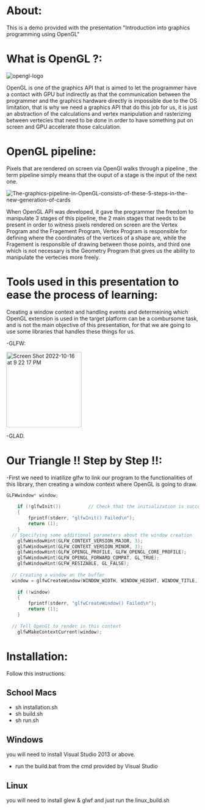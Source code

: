 # About:
This is a demo provided with the presentation "Introduction into graphics programming using OpenGL"

# What is OpenGL ?:

![opengl-logo](https://user-images.githubusercontent.com/54768823/196055990-85a49460-b865-4acd-8783-39d67f4d790d.png)

OpenGL is one of the graphics API that is aimed to let the programmer have a contact with GPU but indirectly as that the communication between the programmer and the graphics hardware directly is impossible due to the OS limitation, that is why we need a graphics API that do this job for us, it is just an abstraction of the calculations and vertex manipulation and rasterizing between vertecies that need to be done in order to have something put on screen and GPU accelerate those calculation.

# OpenGL pipeline:

Pixels that are rendered on screen via OpenGl walks through a pipeline , the term pipeline simply means that the ouput of a stage is the input of the next one.

![The-graphics-pipeline-in-OpenGL-consists-of-these-5-steps-in-the-new-generation-of-cards](https://user-images.githubusercontent.com/54768823/196056113-cb7d6c20-2863-4f1c-b4fe-0579905daeac.png)

When OpenGL API was developed, it gave the programmer the freedom to manipulate 3 stages of this pipeline, the 2 main stages that needs to be present in order to witness pixels rendered on screen are the Vertex Program and the Fragement Program, Vertex Program is responsible for defining where the coordinates of the vertices of a shape are, while the Fragement is responsible of drawing between those points, and third one which is not necessary is the Geometry Program that gives us the ability to manipulate the vertecies more freely.


# Tools used in this presentation to ease the process of learning:

Creating a window context and handling events and determeining which OpenGL extension is used in the target platform can be a combursome task, and is not the main objective of this presentation, for that we are going to use some libraries that handles these things for us.

-GLFW:

<img width="197" alt="Screen Shot 2022-10-16 at 9 22 17 PM" src="https://user-images.githubusercontent.com/54768823/196056442-a96db558-7812-4670-8f3f-aa4b1ffdab9a.png">

-GLAD.


# Our Triangle !! Step by Step !!:

-First we need to iniatilize glfw to link our program to the functionalities of this library, then creating a window context where OpenGL is going to draw.

```c
GLFWwindow*	window;
	
	if (!glfwInit())          // Check that the initialization is succefull otherwise return an error
	{
		fprintf(stderr, "glfwInit() Failed\n");
		return (1);
	}
  // Specifying some additional parameters about the window creation
	glfwWindowHint(GLFW_CONTEXT_VERSION_MAJOR, 3);
	glfwWindowHint(GLFW_CONTEXT_VERSION_MINOR, 3);
	glfwWindowHint(GLFW_OPENGL_PROFILE, GLFW_OPENGL_CORE_PROFILE);
	glfwWindowHint(GLFW_OPENGL_FORWARD_COMPAT, GL_TRUE);
	glfwWindowHint(GLFW_RESIZABLE, GL_FALSE);
  
  // Creating a window an the buffer
  window = glfwCreateWindow(WINDOW_WIDTH, WINDOW_HEIGHT, WINDOW_TITLE, NULL, NULL);
	
	if (!window)
	{
		fprintf(stderr, "glfwCreateWindow() Failed\n");
		return (1);
	}
	
  // Tell OpenGl to render in this context
	glfwMakeContextCurrent(window);
```



# Installation:

Follow this instructions:

## School Macs

- sh installation.sh
- sh build.sh
- sh run.sh

## Windows
you will need to install Visual Studio 2013 or above.

- run the build.bat from the cmd provided by Visual Studio

## Linux

you will need to install glew & glwf
and just run the linux_build.sh




